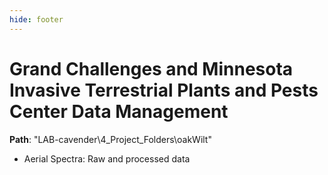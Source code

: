 ```yaml
---
hide: footer
---
```


# Grand Challenges and Minnesota Invasive Terrestrial Plants and Pests Center Data Management

**Path**: "LAB-cavender\4_Project_Folders\oakWilt"

* Aerial Spectra: Raw and processed data